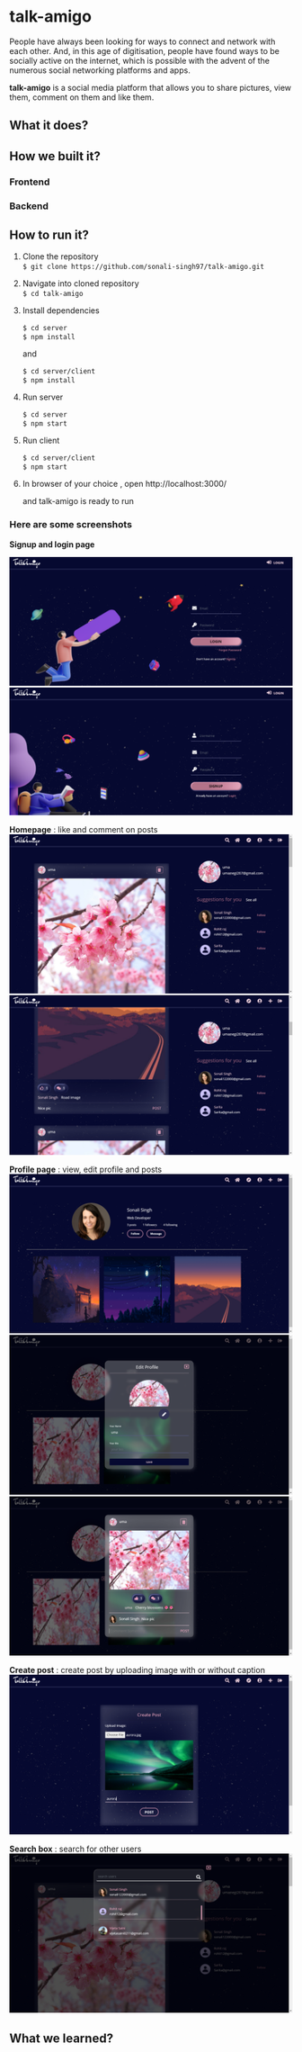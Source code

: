 # talk-amigo
People have always been looking for ways to connect and network with each other. And, in this age of digitisation, people have found ways to be socially active on the internet, which is possible with the advent of the numerous social networking platforms and apps.

**talk-amigo** is a social media platform that allows you to share pictures, view them, comment on them and like them.


## What it does?

## How we built it?
### Frontend
### Backend

## How to run it?

1. Clone the repository <br>
     `$ git clone https://github.com/sonali-singh97/talk-amigo.git`

2. Navigate into cloned repository <br>
     `$ cd talk-amigo`

3. Install dependencies
      ``` 
      $ cd server
      $ npm install
      ```

      and

      ``` 
      $ cd server/client
      $ npm install
      ```

4. Run server
      ``` 
      $ cd server
      $ npm start
      ```


5. Run client
      ```
      $ cd server/client
      $ npm start
      ```

6. In browser of your choice , open
    http://localhost:3000/

    and talk-amigo is ready to run


### Here are some screenshots


**Signup and login page**   <br>

![signup page](/server/client/public/images/signup-page.png) <br>
![login page](/server/client/public/images/login-page.png)


**Homepage** : like and comment on posts   <br>
![homepage](/server/client/public/images/homepage.png)   <br>
![homepage](/server/client/public/images/homepage2.png)


**Profile page** : view, edit profile and posts   <br>
![profile page](/server/client/public/images/profile-page.png)   <br>
![edit profile](/server/client/public/images/edit-profile.png)   <br>
![post](/server/client/public/images/post.png)


**Create post** : create post by uploading image with or without caption  <br>
![create post](/server/client/public/images/create-post.png)


**Search box** : search for other users  <br>
![search box](/server/client/public/images/search-box.png)



## What we learned?







